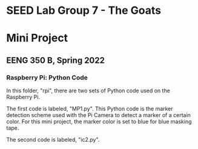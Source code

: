 # SEED Lab Group 7 - The Goats

# Mini Project

## EENG 350 B, Spring 2022

### Raspberry Pi: Python Code

In this folder, "rpi", there are two sets of Python code used on the Raspberry Pi.

The first code is labeled, "MP1.py". This Python code is the marker detection scheme used with the Pi Camera to detect a marker of a certain color.
For this mini project, the marker color is set to blue for blue masking tape.

The second code is labeled, "ic2.py". 
